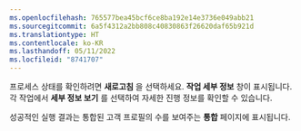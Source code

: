 ```yaml
---
ms.openlocfilehash: 765577bea45bcf6ce8ba192e14e3736e049abb21
ms.sourcegitcommit: 6a5f4312a2bb808c40830863f26620daf65b921d
ms.translationtype: HT
ms.contentlocale: ko-KR
ms.lasthandoff: 05/11/2022
ms.locfileid: "8741707"
---
```

프로세스 상태를 확인하려면 **새로고침** 을 선택하세요. **작업 세부 정보** 창이 표시됩니다. 각 작업에서 **세부 정보 보기** 를 선택하여 자세한 진행 정보를 확인할 수 있습니다.

성공적인 실행 결과는 통합된 고객 프로필의 수를 보여주는 **통합** 페이지에 표시됩니다.
